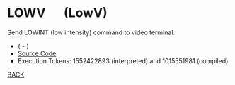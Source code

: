 # LOWV &emsp; (LowV)
Send LOWINT (low intensity) command to video terminal.
* ( - )
* [Source Code](../words/amc_ext/LowV.cs)
* Execution Tokens: 1552422893 (interpreted) and 1015551981 (compiled)


[BACK](builtins.md#LowV)
